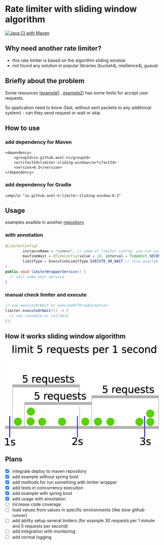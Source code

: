 # Rate limiter with sliding window algorithm

[![Java CI with Maven](https://github.com/axel-n/limiter-sliding-window/actions/workflows/tests.yml/badge.svg)](https://github.com/axel-n/limiter-sliding-window/actions/workflows/tests.yml)

## Why need another rate limiter?

- this rate limiter is based on the algorithm sliding window
- not found any solution in popular libraries (bucket4j, resilience4j, guava)

## Briefly about the problem
Some resources ([example1](https://www.bitmex.com/app/restAPI#Limits)
, [example2](https://binance-docs.github.io/apidocs/spot/en/#limits)) has some limits for accept user requests.

So application need to know (fast, without sent packets to any additional system) - can they send request or wait or
skip

## How to use
### add dependency for Maven

```
<dependency>
    <groupId>io.github.axel-n</groupId>
    <artifactId>limiter-sliding-window</artifactId>
    <version>0.3</version>
</dependency>
```

### add dependency for Gradle

```
compile "io.github.axel-n:limiter-sliding-window:0.3"
```

## Usage
examples availble in another [repository](https://github.com/axel-n/limiter-demo)
### with annotation
```java
@LimiterConfig(
        instanceName = "common", // name of limiter config. you can use several limiters
        maxTimeWait = @TimeConfig(value = 10, interval = TimeUnit.SECONDS), // optional
        limitType = ExecutionLimitType.EXECUTE_OR_WAIT // also available EXECUTE_OR_THROW_EXCEPTION
)
public void limiterWrapperService() {
  // call some your service
}
```

### manual check limiter and execute
```java
// use executeOrWait or executeOrThrowException
limiter.executeOrWait(() -> { 
  // run runnable or callable
});
```

## How it works sliding window algorithm

![image info](./images/how_it_works.jpg)

## Plans
- [x] integrate deploy to maven repository
- [x] add example without spring boot
- [x] add methods for run something with limiter wrapper 
- [x] add tests in concurrency execution
- [x] add example with spring boot
- [x] add usage with annotation
- [ ] increase code coverage
- [ ] load values from values in specific environments (like slow github runner)
- [ ] add ability setup several limiters (for example 30 requests per 1 minute and 5 requests per second) 
- [ ] add integration with monitoring 
- [ ] add normal logging